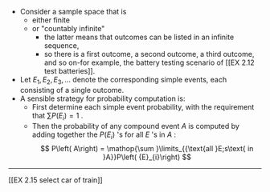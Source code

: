 
- Consider a sample space that is 
	- either finite 
	- or "countably infinite" 
		- the latter means that outcomes can be listed in an infinite sequence, 
		- so there is a first outcome, a second outcome, a third outcome, and so on-for example, the battery testing scenario of [[EX 2.12 test batteries]]. 
- Let ${E}_{1},{E}_{2},{E}_{3},\ldots$ denote the corresponding simple events, each consisting of a single outcome. 
- A sensible strategy for probability computation is:
	- First determine each simple event probability, with the requirement that ${\sum P}\left( {E}_{i}\right) = 1$ . 
	- Then the probability of any compound event $A$ is computed by adding together the $P\left( {E}_{i}\right)$ 's for all $E$ 's in $A$ :
$$
P\left( A\right) = \mathop{\sum }\limits_{{\text{all }E;s\text{ in }A}}P\left( {E}_{i}\right)
$$
---
[[EX 2.15 select car of train]]